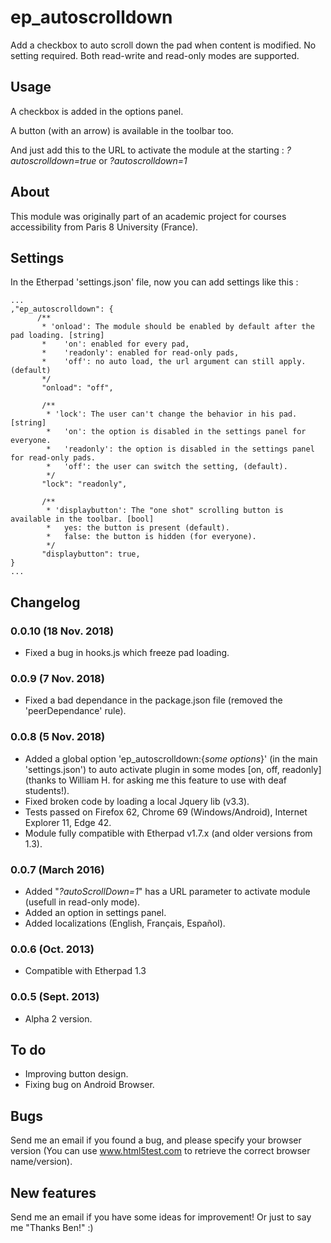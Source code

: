 # ep_autoscrolldown

Add a checkbox to auto scroll down the pad when content is modified. No setting required. Both read-write and read-only modes are supported.

## Usage
A checkbox is added in the options panel.

A button (with an arrow) is available in the toolbar too.

And just add this to the URL to activate the module at the starting :
 *?autoscrolldown=true* or *?autoscrolldown=1*

## About
This module was originally part of an academic project for courses accessibility from  Paris 8 University (France).

## Settings
In the Etherpad 'settings.json' file, now you can add settings like this :

~~~~
...
,"ep_autoscrolldown": {
	  /**
	   * 'onload': The module should be enabled by default after the pad loading. [string]
	   * 	'on': enabled for every pad,
	   * 	'readonly': enabled for read-only pads,
	   * 	'off': no auto load, the url argument can still apply. (default)
	   */
	   "onload": "off",
	   
	   /**
	    * 'lock': The user can't change the behavior in his pad. [string]
	    * 	'on': the option is disabled in the settings panel for everyone.
	    * 	'readonly': the option is disabled in the settings panel for read-only pads.
	    * 	'off': the user can switch the setting, (default).
	    */
	   "lock": "readonly",
	   
	   /**
	    * 'displaybutton': The "one shot" scrolling button is available in the toolbar. [bool]
	    * 	yes: the button is present (default).
	    * 	false: the button is hidden (for everyone).
	    */
	   "displaybutton": true,
}
...
~~~~


## Changelog

### 0.0.10 (18 Nov. 2018)
- Fixed a bug in hooks.js which freeze pad loading.

### 0.0.9 (7 Nov. 2018)
- Fixed a bad dependance in the package.json file (removed the 'peerDependance' rule).

### 0.0.8 (5 Nov. 2018)
- Added a global option 'ep\_autoscrolldown:{_some options_}' (in the main 'settings.json') to auto activate plugin in some modes [on, off, readonly] (thanks to William H. for asking me this feature to use with deaf students!).
- Fixed broken code by loading a local Jquery lib (v3.3).
- Tests passed on Firefox 62, Chrome 69 (Windows/Android), Internet Explorer 11, Edge 42.
- Module fully compatible with Etherpad v1.7.x (and older versions from 1.3).

### 0.0.7 (March 2016)
- Added "*?autoScrollDown=1*" has a URL parameter to activate module (usefull in read-only mode).
- Added an option in settings panel.
- Added localizations (English, Français, Español).

### 0.0.6 (Oct. 2013)
- Compatible with Etherpad 1.3

### 0.0.5 (Sept. 2013)
- Alpha 2 version.


## To do

- Improving button design.
- Fixing bug on Android Browser.


## Bugs

Send me an email if you found a bug, and please specify your browser version (You can use www.html5test.com to retrieve the correct browser name/version).

## New features

Send me an email if you have some ideas for improvement! Or just to say me "Thanks Ben!" :)
